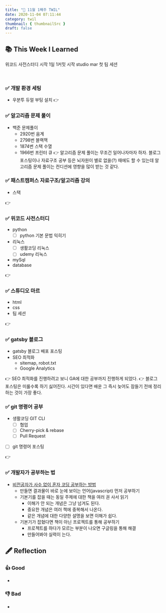 ```yaml
---
title: "📑 11월 1째주 TWIL"
date: 2020-11-04 07:11:44
category: twil
thumbnail: { thumbnailSrc }
draft: false
---
```



## 📚 This Week I Learned

위코드 사전스터디 시작
1일 1커밋 시작 
studio mar 첫 팀 세션




<br/>

### ✅ 개발 환경 세팅

- 우분투 듀얼 부팅 설치
👉 

### ✅ 알고리즘 문제 풀이
- 백준 문제풀이
    - 2920번 음계
    - 2798번 블랙잭
    - 1874번 스택 수열 
    - 1966번 프린터 큐
👉 알고리즘 문제 풀이는 무조건 일어나자마자 하자. 블로그 포스팅이나 자료구조 공부 등은 뇌자원이 별로 없을(?) 때에도 할 수 있는데 알고리즘 문제 풀이는 컨디션에 영향을 많이 받는 것 같다. 

### ✅ 패스트캠퍼스 자료구조/알고리즘 강의
- 스택

👉 

### ✅ 위코드 사전스터디

- python
    - [ ]  python 기본 문법 익히기
- 리눅스
    - [ ]  생활코딩 리눅스
    - [ ]  udemy 리눅스
- mySql
- database

👉 

### ✅ 스튜디오 마르

- html
- css
- 팀 세션

👉 

### ✅ gatsby 블로그

- gatsby 블로그 배포 포스팅
- SEO 최적화
	- sitemap, robot.txt 
	- Google Analytics


👉 SEO 최적화를 진행하려고 보니 GA에 대한 공부까지 진행하게 되었다. 
👉 블로그 포스팅은 미룰수록 하기 싫어진다. 시간이 있다면 배운 그 즉시 늦어도 잠들기 전에 정리하는 것이 가장 좋다.

### ✅ git 명령어 공부

- 생활코딩 GIT CLI
    - [ ]  협업
    - [ ]  Cherry-pick & rebase
    - [ ]  Pull Request
- [ ]  git 명령어 포스팅

👉

### ✅ 개발자가 공부하는 법

- [비전공자가 사수 없이 혼자 코딩 공부하는 방법](https://www.youtube.com/watch?v=zFWt7P9jhSA&feature=emb_rel_end)
    - 만들면 결과물이 바로 눈에 보이는 언어(javascript) 먼저 공부하기
    - 기본기를 잡을 때는 동일 주제에 대한 책을 여러 권 사서 읽기
        - 이해가 안 되는 개념은 그냥 넘겨도 된다.
        - 중요한 개념은 여러 책에 중복해서 나온다.
        - 같은 개념에 대한 다양한 설명을 보면 이해가 쉽다.
    - 기본기가 잡혔다면 책이 아닌 프로젝트를 통해 공부하기
        - 프로젝트를 하다가 모르는 부분이 나오면 구글링을 통해 해결
        - 만들어봐야 실력이 는다.

## 🖋️ Reflection

### 👍 Good
- 


### 👎 Bad
- 
